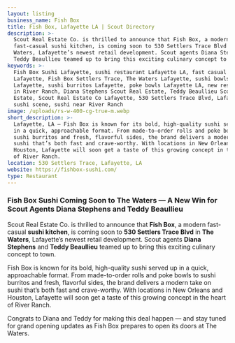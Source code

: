 ```yaml
---
layout: listing
business_name: Fish Box
title: Fish Box, Lafayette LA | Scout Directory
description: >-
  Scout Real Estate Co. is thrilled to announce that Fish Box, a modern
  fast-casual sushi kitchen, is coming soon to 530 Settlers Trace Blvd in The
  Waters, Lafayette’s newest retail development. Scout agents Diana Stephens and
  Teddy Beaullieu teamed up to bring this exciting culinary concept to town.
keywords: >-
  Fish Box Sushi Lafayette, sushi restaurant Lafayette LA, fast casual sushi
  Lafayette, Fish Box Settlers Trace, The Waters Lafayette, sushi bowls
  Lafayette, sushi burritos Lafayette, poke bowls Lafayette LA, new restaurants
  in River Ranch, Diana Stephens Scout Real Estate, Teddy Beaullieu Scout Real
  Estate, Scout Real Estate Co Lafayette, 530 Settlers Trace Blvd, Lafayette
  sushi scene, sushi near River Ranch
image: /uploads/rs-w-400-cg-true-m.webp
short_description: >-
  Lafayette, LA — Fish Box is known for its bold, high-quality sushi served up
  in a quick, approachable format. From made-to-order rolls and poke bowls to
  sushi burritos and fresh, flavorful sides, the brand delivers a modern take on
  sushi that’s both fast and crave-worthy. With locations in New Orleans and
  Houston, Lafayette will soon get a taste of this growing concept in the heart
  of River Ranch.
location: 530 Settlers Trace, Lafayette, LA
website: https://fishbox-sushi.com/
type: Restaurant
---
```

### **Fish Box Sushi Coming Soon to The Waters — A New Win for Scout Agents Diana Stephens and Teddy Beaullieu**

Scout Real Estate Co. is thrilled to announce that **Fish Box**, a modern fast-casual **sushi kitchen**, is coming soon to **530 Settlers Trace Blvd** in **The Waters**, Lafayette’s newest retail development. Scout agents **Diana Stephens** and **Teddy Beaullieu** teamed up to bring this exciting culinary concept to town.

Fish Box is known for its bold, high-quality sushi served up in a quick, approachable format. From made-to-order rolls and poke bowls to sushi burritos and fresh, flavorful sides, the brand delivers a modern take on sushi that’s both fast and crave-worthy. With locations in New Orleans and Houston, Lafayette will soon get a taste of this growing concept in the heart of River Ranch.

Congrats to Diana and Teddy for making this deal happen — and stay tuned for grand opening updates as Fish Box prepares to open its doors at The Waters.